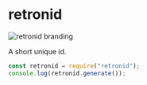 # retronid
![retronid branding](https://retronbv.github.io/retronid/docs/retronid-branding.png)

A short unique id.

```js
const retronid = require("retronid");
console.log(retronid.generate());
```
